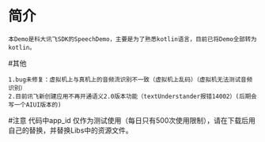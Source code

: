 # 简介

    本Demo是科大讯飞SDK的SpeechDemo，主要是为了熟悉kotlin语言，目前已将Demo全部转为kotlin。

#其他

    1.bug未修复：虚拟机上与真机上的音频流识别不一致（虚拟机上乱码）（虚拟机无法测试音频识别）
    2.目前讯飞新创建应用不再开通语义2.0版本功能（textUnderstander报错14002）(后期会写一个AIUI版本的)

#注意
    代码中app_id 仅作为测试使用（每日只有500次使用限制），请在下载后用自己的替换，并替换Libs中的资源文件。
